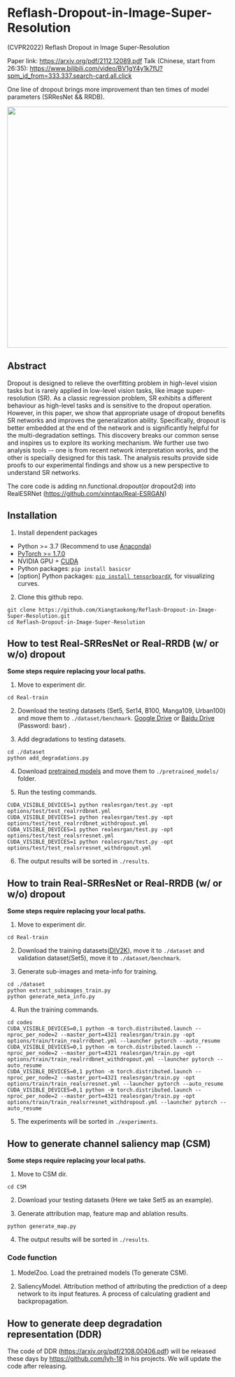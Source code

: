# Reflash-Dropout-in-Image-Super-Resolution
(CVPR2022) Reflash Dropout in Image Super-Resolution

Paper link: https://arxiv.org/pdf/2112.12089.pdf
Talk (Chinese, start from 26:35): https://www.bilibili.com/video/BV1gY4y1k7fU?spm_id_from=333.337.search-card.all.click

One line of dropout brings more improvement than ten times of model parameters (SRResNet && RRDB).


<img src="https://raw.githubusercontent.com/Xiangtaokong/Reflash-Dropout-in-Image-Super-Resolution/main/result.png" width="550px">


## Abstract

Dropout is designed to relieve the overfitting problem in high-level vision tasks but is rarely applied in low-level vision tasks, like image super-resolution (SR). As a classic regression problem, SR exhibits a different behaviour as high-level tasks and is sensitive to the dropout operation. However, in this paper, we show that appropriate usage of dropout benefits SR networks and improves the generalization ability. Specifically, dropout is better embedded at the end of the network and is significantly helpful for the multi-degradation settings. This discovery breaks our common sense and inspires us to explore its working mechanism. We further use two analysis tools -- one is from recent network interpretation works, and the other is specially designed for this task. The analysis results provide side proofs to our experimental findings and show us a new perspective to understand SR networks.

The core code is adding nn.functional.dropout(or dropout2d) into RealESRNet (https://github.com/xinntao/Real-ESRGAN)

## Installation

1. Install dependent packages 
- Python >= 3.7 (Recommend to use [Anaconda](https://www.anaconda.com/download/#linux))
- [PyTorch >= 1.7.0](https://pytorch.org/)
- NVIDIA GPU + [CUDA](https://developer.nvidia.com/cuda-downloads)
- Python packages: `pip install basicsr`
- [option] Python packages: [`pip install tensorboardX`](https://github.com/lanpa/tensorboardX), for visualizing curves.

2. Clone this github repo. 
```
git clone https://github.com/Xiangtaokong/Reflash-Dropout-in-Image-Super-Resolution.git
cd Reflash-Dropout-in-Image-Super-Resolution
```

## How to test Real-SRResNet or Real-RRDB (w/ or w/o) dropout

**Some steps require replacing your local paths.**

1. Move to experiment dir.
```
cd Real-train
```

2. Download the testing datasets (Set5, Set14, B100, Manga109, Urban100) and move them to `./dataset/benchmark`.
[Google Drive](https://drive.google.com/drive/folders/1B3DJGQKB6eNdwuQIhdskA64qUuVKLZ9u) or [Baidu Drive](https://pan.baidu.com/s/1AZDcEAFwwc1OC3KCd7EDnQ) (Password: basr) .

3. Add degradations to testing datasets.
```
cd ./dataset
python add_degradations.py
```

4. Download [pretrained models](https://drive.google.com/drive/folders/1NcNHbsGtD0OHuAf_ATACmZ_cTikL7bB3?usp=sharing) and move them to  `./pretrained_models/` folder. 

5. Run the testing commands.
```
CUDA_VISIBLE_DEVICES=1 python realesrgan/test.py -opt options/test/test_realrrdbnet.yml
CUDA_VISIBLE_DEVICES=1 python realesrgan/test.py -opt options/test/test_realrrdbnet_withdropout.yml
CUDA_VISIBLE_DEVICES=1 python realesrgan/test.py -opt options/test/test_realsrresnet.yml
CUDA_VISIBLE_DEVICES=1 python realesrgan/test.py -opt options/test/test_realsrresnet_withdropout.yml
```
6. The output results will be sorted in `./results`. 

## How to train Real-SRResNet or Real-RRDB (w/ or w/o) dropout

**Some steps require replacing your local paths.**

1. Move to experiment dir.
```
cd Real-train
```

2. Download the training datasets([DIV2K](https://data.vision.ee.ethz.ch/cvl/DIV2K/)), move it to `./dataset` and validation dataset(Set5), move it to `./dataset/benchmark`.

3. Generate sub-images and meta-info for training. 
```
cd ./dataset
python extract_subimages_train.py
python generate_meta_info.py
```

4. Run the training commands.
```
cd codes
CUDA_VISIBLE_DEVICES=0,1 python -m torch.distributed.launch --nproc_per_node=2 --master_port=4321 realesrgan/train.py -opt options/train/train_realrrdbnet.yml --launcher pytorch --auto_resume
CUDA_VISIBLE_DEVICES=0,1 python -m torch.distributed.launch --nproc_per_node=2 --master_port=4321 realesrgan/train.py -opt options/train/train_realrrdbnet_withdropout.yml --launcher pytorch --auto_resume
CUDA_VISIBLE_DEVICES=0,1 python -m torch.distributed.launch --nproc_per_node=2 --master_port=4321 realesrgan/train.py -opt options/train/train_realsrresnet.yml --launcher pytorch --auto_resume
CUDA_VISIBLE_DEVICES=0,1 python -m torch.distributed.launch --nproc_per_node=2 --master_port=4321 realesrgan/train.py -opt options/train/train_realsrresnet_withdropout.yml --launcher pytorch --auto_resume
```
5. The experiments will be sorted in `./experiments`. 

## How to generate channel saliency map (CSM)

**Some steps require replacing your local paths.**

1. Move to CSM dir.
```
cd CSM
```
2. Download your testing datasets (Here we take Set5 as an example). 

3. Generate attribution map, feature map and ablation results. 
```
python generate_map.py
```
4. The output results will be sorted in `./results`. 


### Code function
1. ModelZoo. 
Load the pretrained models (To generate CSM).

2. SaliencyModel.
Attribution method of attributing the prediction of a deep network to its input features. A process of calculating gradient and backpropagation.

## How to generate deep degradation representation (DDR)
The code of DDR (https://arxiv.org/pdf/2108.00406.pdf) will be released these days by https://github.com/lyh-18 in his projects.
We will update the code after releasing.

